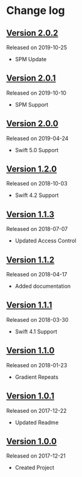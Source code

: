 # Change log

## [Version 2.0.2](https://github.com/efremidze/Shiny/releases/tag/2.0.2)
Released on 2019-10-25

- SPM Update

## [Version 2.0.1](https://github.com/efremidze/Shiny/releases/tag/2.0.1)
Released on 2019-10-10

- SPM Support

## [Version 2.0.0](https://github.com/efremidze/Shiny/releases/tag/2.0.0)
Released on 2019-04-24

- Swift 5.0 Support

## [Version 1.2.0](https://github.com/efremidze/Shiny/releases/tag/1.2.0)
Released on 2018-10-03

- Swift 4.2 Support

## [Version 1.1.3](https://github.com/efremidze/Shiny/releases/tag/1.1.3)
Released on 2018-07-07

- Updated Access Control

## [Version 1.1.2](https://github.com/efremidze/Shiny/releases/tag/1.1.2)
Released on 2018-04-17

- Added documentation

## [Version 1.1.1](https://github.com/efremidze/Shiny/releases/tag/1.1.1)
Released on 2018-03-30

- Swift 4.1 Support

## [Version 1.1.0](https://github.com/efremidze/Shiny/releases/tag/1.1.0)
Released on 2018-01-23

- Gradient Repeats

## [Version 1.0.1](https://github.com/efremidze/Shiny/releases/tag/1.0.1)
Released on 2017-12-22

- Updated Readme

## [Version 1.0.0](https://github.com/efremidze/Shiny/releases/tag/1.0.0)
Released on 2017-12-21

- Created Project
